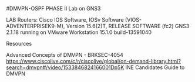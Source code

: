 #DMVPN-OSPF PHASE II Lab on GNS3

LAB Routers: Cisco IOS Software, IOSv Software (VIOS-ADVENTERPRISEK9-M), Version 15.6(2)T, RELEASE SOFTWARE (fc2) GNS3 2.1.18 running on VMware Workstation 15.1.0 build-13591040

Resources

Advanced Concepts of DMVPN - BRKSEC-4054 https://www.ciscolive.com/c/r/ciscolive/global/on-demand-library.html?search=dmvpn#/video/1533846824166001Dp5K
INE Candidates Guide to DMVPN
